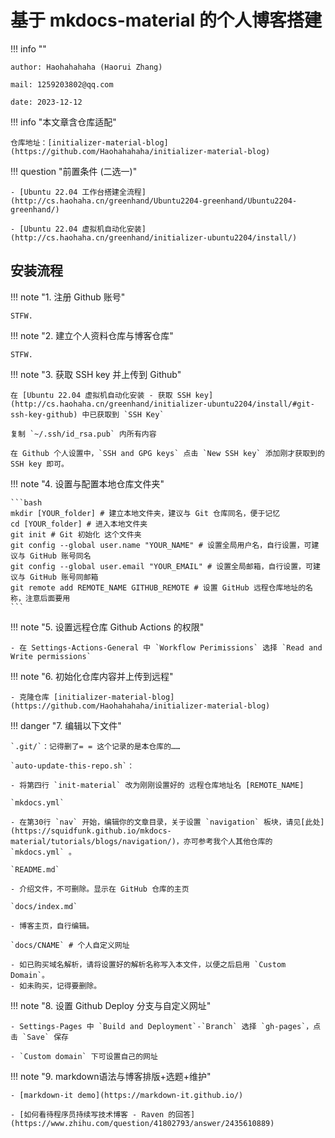 # 基于 mkdocs-material 的个人博客搭建

!!! info ""

	author: Haohahahaha (Haorui Zhang)

	mail: 1259203802@qq.com

	date: 2023-12-12

!!! info "本文章含仓库适配"

	仓库地址：[initializer-material-blog](https://github.com/Haohahahaha/initializer-material-blog)

!!! question "前置条件 (二选一)"

	- [Ubuntu 22.04 工作台搭建全流程](http://cs.haohaha.cn/greenhand/Ubuntu2204-greenhand/Ubuntu2204-greenhand/)

	- [Ubuntu 22.04 虚拟机自动化安装](http://cs.haohaha.cn/greenhand/initializer-ubuntu2204/install/)

## 安装流程

!!! note "1. 注册 Github 账号"

	STFW.

!!! note "2. 建立个人资料仓库与博客仓库"

	STFW.

!!! note "3. 获取 SSH key 并上传到 Github"

	在 [Ubuntu 22.04 虚拟机自动化安装 - 获取 SSH key](http://cs.haohaha.cn/greenhand/initializer-ubuntu2204/install/#git-ssh-key-github) 中已获取到 `SSH Key`

	复制 `~/.ssh/id_rsa.pub` 内所有内容

	在 Github 个人设置中，`SSH and GPG keys` 点击 `New SSH key` 添加刚才获取到的 SSH key 即可。

!!! note "4. 设置与配置本地仓库文件夹"

	```bash
	mkdir [YOUR_folder] # 建立本地文件夹，建议与 Git 仓库同名，便于记忆
	cd [YOUR_folder] # 进入本地文件夹
	git init # Git 初始化 这个文件夹
	git config --global user.name "YOUR_NAME" # 设置全局用户名，自行设置，可建议与 GitHub 账号同名
	git config --global user.email "YOUR_EMAIL" # 设置全局邮箱，自行设置，可建议与 GitHub 账号同邮箱
	git remote add REMOTE_NAME GITHUB_REMOTE # 设置 GitHub 远程仓库地址的名称，注意后面要用
	```

!!! note "5. 设置远程仓库 Github Actions 的权限"

	- 在 Settings-Actions-General 中 `Workflow Perimissions` 选择 `Read and Write permissions`

!!! note "6. 初始化仓库内容并上传到远程"

	- 克隆仓库 [initializer-material-blog](https://github.com/Haohahahaha/initializer-material-blog)

!!! danger "7. 编辑以下文件"

	`.git/`：记得删了= = 这个记录的是本仓库的……

  	`auto-update-this-repo.sh`：

	- 将第四行 `init-material` 改为刚刚设置好的 远程仓库地址名 [REMOTE_NAME]

  	`mkdocs.yml`

	- 在第30行 `nav` 开始，编辑你的文章目录，关于设置 `navigation` 板块，请见[此处](https://squidfunk.github.io/mkdocs-material/tutorials/blogs/navigation/)，亦可参考我个人其他仓库的 `mkdocs.yml` 。

  	`README.md`
	
	- 介绍文件，不可删除。显示在 GitHub 仓库的主页

  	`docs/index.md`

	- 博客主页，自行编辑。

  	`docs/CNAME` # 个人自定义网址

	- 如已购买域名解析，请将设置好的解析名称写入本文件，以便之后启用 `Custom Domain`。
	- 如未购买，记得要删除。

	
!!! note "8. 设置 Github Deploy 分支与自定义网址"

	- Settings-Pages 中 `Build and Deployment`-`Branch` 选择 `gh-pages`，点击 `Save` 保存

	- `Custom domain` 下可设置自己的网址

!!! note "9. markdown语法与博客排版+选题+维护"

	- [markdown-it demo](https://markdown-it.github.io/)

	- [如何看待程序员持续写技术博客 - Raven 的回答](https://www.zhihu.com/question/41802793/answer/2435610889)
